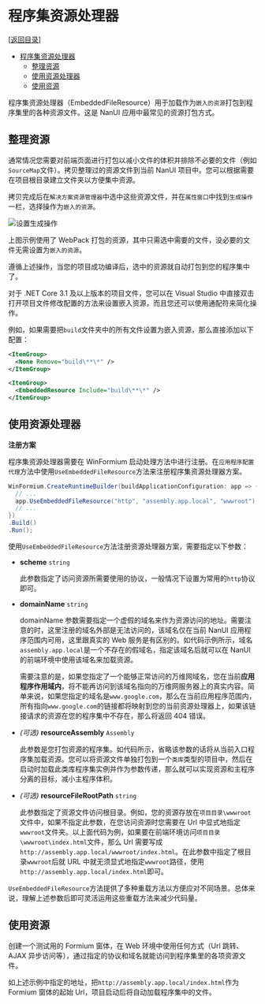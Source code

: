 # 程序集资源处理器

[[返回目录](README.md)]

- [程序集资源处理器](#程序集资源处理器)
  - [整理资源](#整理资源)
  - [使用资源处理器](#使用资源处理器)
  - [使用资源](#使用资源)

程序集资源处理器（EmbeddedFileResource）用于加载作为`嵌入的资源`打包到程序集里的各种资源文件。这是 NanUI 应用中最常见的资源打包方式。

## 整理资源

通常情况您需要对前端页面进行打包以减小文件的体积并排除不必要的文件（例如`SourceMap`文件）。拷贝整理过的资源文件到当前 NanUI 项目中。您可以根据需要在项目根目录建立文件夹以方便集中资源。

拷贝完成后在`解决方案资源管理器`中选中这些资源文件，并在`属性窗口`中找到`生成操作`一栏，选择操作为`嵌入的资源`。

![设置生成操作](../images/set-resource-build-action.png)

上图示例使用了 WebPack 打包的资源，其中只需选中需要的文件，没必要的文件无需设置为`嵌入的资源`。

遵循上述操作，当您的项目成功编译后，选中的资源就自动打包到您的程序集中了。

对于 .NET Core 3.1 及以上版本的项目文件，您可以在 Visual Studio 中直接双击打开项目文件修改配置的方法来设置嵌入资源，而且您还可以使用通配符来简化操作。

例如，如果需要把`build`文件夹中的所有文件设置为嵌入资源，那么直接添加以下配置：

```xml
<ItemGroup>
  <None Remove="build\**\*" />
</ItemGroup>

<ItemGroup>
  <EmbeddedResource Include="build\**\*" />
</ItemGroup>
```

## 使用资源处理器

**注册方案**

程序集资源处理器需要在 WinFormium 启动处理方法中进行注册。在`应用程序配置代理`方法中使用`UseEmbeddedFileResource`方法来注册程序集资源处理器方案。

```C#
WinFormium.CreateRuntimeBuilder(buildApplicationConfiguration: app => {
  // ...
  app.UseEmbeddedFileResource("http", "assembly.app.local", "wwwroot");
  // ...
})
.Build()
.Run();
```

使用`UseEmbeddedFileResource`方法注册资源处理器方案，需要指定以下参数：

- **scheme** `string`

  此参数指定了访问资源所需要使用的协议，一般情况下设置为常用的`http`协议即可。

- **domainName** `string`

  domainName 参数需要指定一个虚假的域名来作为资源访问的地址。需要注意的时，这里注册的域名外部是无法访问的，该域名仅在当前 NanUI 应用程序范围内可用，这里跟真实的 Web 服务是有区别的。如代码示例所示，域名`assembly.app.local`是一个不存在的假域名，指定该域名后就可以在 NanUI 的前端环境中使用该域名来加载资源。

  需要注意的是，如果您指定了一个能够正常访问的万维网域名，您在当前**应用程序作用域内**，将不能再访问到该域名指向的万维网服务器上的真实内容。简单来说，如果您指定的域名是`www.google.com`，那么在当前应用程序范围内，所有指向`www.google.com`的链接都将映射到您的当前资源处理器上，如果该链接请求的资源在您的程序集中不存在，那么将返回 404 错误。

- _(可选)_ **resourceAssembly** `Assembly`

  此参数是您打包资源的程序集。如代码所示，省略该参数的话将从当前入口程序集加载资源。您可以将资源文件单独打包到一个`类库`类型的项目中，然后在启动时加载此类库程序集实例并作为参数传递，那么就可以实现资源和主程序分离的目标，减小主程序体积。

- _(可选)_ **resourceFileRootPath** `string`

  此参数指定了资源文件访问根目录。例如，您的资源存放在`项目目录\wwwroot`文件中，如果不指定此参数，在您访问资源时您需要在 Url 中显式地指定`wwwroot`文件夹。以上面代码为例，如果要在前端环境访问`项目目录\wwwroot\index.html`文件，那么 Url 需要写成 `http://assembly.app.local/wwwroot/index.html`。在此参数中指定了根目录`wwwroot`后就 URL 中就无须显式地指定`wwwroot`路径，使用`http://assembly.app.local/index.html`即可。

`UseEmbeddedFileResource`方法提供了多种重载方法以方便应对不同场景。总体来说，理解上述参数后即可灵活运用这些重载方法来减少代码量。

## 使用资源

创建一个测试用的 Formium 窗体，在 Web 环境中使用任何方式（Url 跳转、AJAX 异步访问等），通过指定的协议和域名就能访问到程序集里的各项资源文件。

如上述示例中指定的地址，把`http://assembly.app.local/index.html`作为 Formium 窗体的起始 Url，项目启动后将自动加载程序集中的文件。
